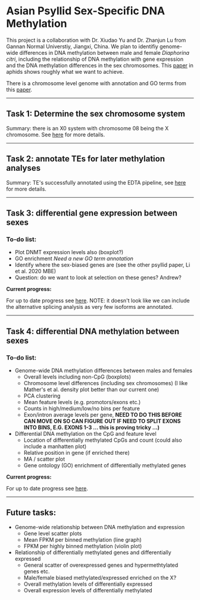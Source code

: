 # Asian Psyllid Sex-Specific DNA Methylation

This project is a collaboration with Dr. Xiudao Yu and Dr. Zhanjun Lu from Gannan Normal Universtiy, Jiangxi, China. We plan to identifiy genome-wide differences in DNA methylation between male and female *Diaphorina citri*, including the relationship of DNA methylation with gene expression and the DNA methylation differences in the sex chromosomes. This [paper](https://doi.org/10.1111/mec.15216) in aphids shows roughly what we want to achieve.

There is a chromosome level genome with annotation and GO terms from this [paper](https://www.biorxiv.org/content/10.1101/869685v1).

---

## Task 1: Determine the sex chromosome system
Summary: there is an X0 system with chromosome 08 being the X chromosome. See [here](./Identification_Sex_Chromosomes/identification_sex_chromosomes.md) for more details.

---

## Task 2: annotate TEs for later methylation analyses
Summary: TE's successfully annotated using the EDTA pipeline, see [here](./TE_annotation/TE_annotation.md) for more details.

---

## Task 3: differential gene expression between sexes

### To-do list:
- Plot DNMT expression levels also (boxplot?)
- GO enrichment *Need a new GO term annotation*
- Identify where the sex-biased genes are (see the other psyllid paper, Li et al. 2020 MBE)
- Question: do we want to look at selection on these genes? Andrew?


**Current progress:**

For up to date progress see [here](./Differential_expression/Differential_expression.md). NOTE: it doesn't look like we can include the alternative splicing analysis as very few isoforms are annotated.

---

## Task 4: differential DNA methylation between sexes

### To-do list: 
- Genome-wide DNA methylation differences between males and females
    - Overall levels including non-CpG (boxplots)
    - Chromosome level differences (including sex chromosomes) (I like Mather's et al. density plot better than our current one)
    - PCA clustering
    - Mean feature levels (e.g. promotors/exons etc.)
    - Counts in high/medium/low/no bins per feature
    - Exon/intron average levels per gene, **NEED TO DO THIS BEFORE CAN MOVE ON SO CAN FIGURE OUT IF NEED TO SPLIT EXONS INTO BINS, E.G. EXONS 1-3 ... this is proving tricky ...)**
- Differential DNA methylation on the CpG and feature level
    - Location of differentially methylated CpGs and count (could also include a manhatten plot)
    - Relative position in gene (if enriched there)
    - MA / scatter plot 
    - Gene ontology (GO) enrichment of differentially methylated genes 

**Current progress:**

For up to date progress see [here](./Differential_methylation/Differential_methylation.md).

---

## Future tasks:

- Genome-wide relationship between DNA methylation and expression
    - Gene level scatter plots
    - Mean FPKM per binned methylation (line graph)
    - FPKM per highly binned methylation (violin plot)
- Relationship of differentially methylated genes and differentially expressed
    - General scatter of overexpressed genes and hypermethtylated genes etc.
    - Male/female biased methylated/expressed enriched on the X?
    - Overall methylation levels of differentially expressed
    - Overall expression levels of differentially methylated